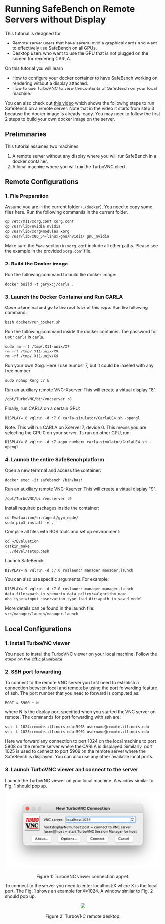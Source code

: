 
# Running SafeBench on Remote Servers without Display


This tutorial is designed for

  * Remote server users that have several nvidia graphical cards and want to
    effectively use SafeBench on all GPUs.
  * Desktop users who want to use the GPU that is not plugged on the screen for
    rendering CARLA.

On this tutorial you will learn

  * How to configure your docker container to have SafeBench working on rendering without a display attached.
  * How to use TurboVNC to view the contents of SafeBench on your local machine.

You can also check out [this video](https://drive.google.com/file/d/1akOcuhkX0Ip1nD7R6ouzStJkwfZaXLFV/view?usp=sharing) which shows the following steps to run SafeBench on a remote server. Note that in the video it starts from step 3 because the docker image is already ready. You may need to follow the first 2 steps to build your own docker image on the server.

## Preliminaries

This tutorial assumes two machines:

1. A remote server without any display where you will run SafeBench in a docker container.
2. A local machine where you will run the TurboVNC client.


## Remote Configurations

### 1. File Preparation

Assume you are in the current folder (`./docker`). You need to copy some files here. Run the following commands in the current folder.

	cp /etc/X11/xorg.conf xorg.conf
	cp /usr/lib/nvidia nvidia
	cp /usr/lib/xorg/modules xorg
	cp /usr/lib/x86_64-linux-gnu/nvidia/ gnu_nvidia

Make sure the *Files* section in `xorg.conf` include all other paths. Please see the example in the provided `xorg.conf` file.

### 2. Build the Docker image

Run the following command to build the docker image:

	docker build -t garyxcj/carla .

### 3. Launch the Docker Container and Run CARLA

Open a terminal and go to the root foler of this repo. Run the following command:

	bash docker/run_docker.sh

Run the following command inside the docker container. The password for user `carla` is `carla`.

	sudo rm -rf /tmp/.X11-unix/X7
	rm -rf /tmp/.X11-unix/X8
	rm -rf /tmp/.X11-unix/X9

Run your own Xorg. Here I use number 7, but it could be labeled with any free
number

    sudo nohup Xorg :7 &

Run an auxiliary remote VNC-Xserver. This will create a virtual display "8".

    /opt/TurboVNC/bin/vncserver :8

Finally, run CARLA on a certain GPU:

    DISPLAY=:8 vglrun -d :7.0 carla-simulator/CarlaUE4.sh -opengl

Note. This will run CARLA on Xserver 7, device 0. This means you are selecting the GPU 0 on your server. To run on other GPU, run:

    DISPLAY=:8 vglrun -d :7.<gpu_number> carla-simulator/CarlaUE4.sh -opengl

### 4. Launch the entire SafeBench platform

Open a new terminal and access the container:

	docker exec -it safebench /bin/bash

Run an auxiliary remote VNC-Xserver. This will create a virtual display "9".

    /opt/TurboVNC/bin/vncserver :9

Install required packages inside the container:

	cd Evaluation/src/agent/gym_node/
	sudo pip3 install -e .

Complile all files with ROS tools and set up environment:

	cd ~/Evaluation
	catkin_make
	. ./devel/setup.bash

Launch SafeBench: 

	DISPLAY=:9 vglrun -d :7.0 roslaunch manager manager.launch

You can also use specific arguments. For example:

	DISPLAY=:9 vglrun -d :7.0 roslaunch manager manager.launch data_file:=path_to_scenario_data policy:=algorithm_name obs_type:=input_observation_type load_dir:=path_to_saved_model

More details can be found in the launch file: `src/manager/launch/manager.launch`.


## Local Configurations

### 1. Install TurboVNC viewer

You need to install the TurboVNC viewer on your local machine. Follow the steps on the [official website](https://www.turbovnc.org).

### 2. SSH port forwarding

To connect to the remote VNC server you first need to establish a connection between local and remote by using the port forwarding feature of ssh. The port number that you need to forward is computed as:

	PORT = 5900 + N
	
where N is the display port specified when you started the VNC server on remote. The commands for port forwarding with ssh are:

	ssh -L 1024:remote.illinois.edu:5908 username@remote.illinois.edu
	ssh -L 1025:remote.illinois.edu:5909 username@remote.illinois.edu

Here we forward any connection to port 1024 on the local machine to port 5908 on the remote server where the CARLA is displayed. Similarly, port 1025 is used to connect to port 5909 on the remote server where the SafeBench is displayed. You can also use any other available local ports.

### 3. Launch TurboVNC viewer and connect to the server

Launch the TurboVNC viewer on your local machine. A window similar to Fig. 1 should pop up.

<center>
<img src="./images/turbovnc.png" width="500">

Figure 1: TurboVNC viewer connection applet.
</center>

To connect to the server you need to enter localhost:X where X is the local port. The Fig. 1 shows an example for X=1024. A window similar to Fig. 2 should pop up.

<center>
<img src="./images/carla.png" width="600">

Figure 2: TurboVNC remote desktop.
</center>

